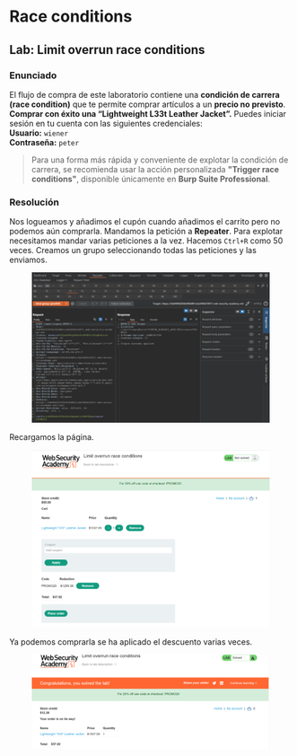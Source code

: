 # Race conditions

## Lab: Limit overrun race conditions

### Enunciado

El flujo de compra de este laboratorio contiene una **condición de carrera (race condition)** que te permite comprar artículos a un **precio no previsto**. **Comprar con éxito una “Lightweight L33t Leather Jacket”.** Puedes iniciar sesión en tu cuenta con las siguientes credenciales:\
**Usuario:** `wiener`\
**Contraseña:** `peter`

> Para una forma más rápida y conveniente de explotar la condición de carrera, se recomienda usar la acción personalizada **"Trigger race conditions"**, disponible únicamente en **Burp Suite Professional**.

### Resolución&#x20;

Nos logueamos y añadimos el cupón cuando añadimos el carrito pero no podemos aún comprarla. Mandamos la petición a **Repeater**. Para explotar necesitamos mandar varias peticiones a la vez. Hacemos `Ctrl+R` como 50 veces. Creamos un grupo seleccionando todas las peticiones y las enviamos.

<figure><img src="../../.gitbook/assets/image (7) (1) (1) (1) (1) (1) (1).png" alt=""><figcaption></figcaption></figure>

Recargamos la página.

<figure><img src="../../.gitbook/assets/image (1) (1) (1) (1) (1) (1) (1) (1) (1) (1) (1) (1) (1).png" alt=""><figcaption></figcaption></figure>

Ya podemos comprarla se ha aplicado el descuento varias veces.

<figure><img src="../../.gitbook/assets/image (2) (1) (1) (1) (1) (1) (1) (1) (1) (1) (1) (1).png" alt=""><figcaption></figcaption></figure>
